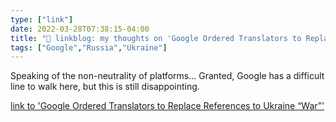 ```yaml
---
type: ["link"]
date: 2022-03-28T07:38:15-04:00
title: "🔗 linkblog: my thoughts on 'Google Ordered Translators to Replace References to Ukraine “War”'"
tags: ["Google","Russia","Ukraine"]
---
```

Speaking of the non-neutrality of platforms... Granted, Google has a difficult line to walk here, but this is still disappointing.
 
[link to 'Google Ordered Translators to Replace References to Ukraine “War”'](https://theintercept.com/2022/03/28/google-russia-ukraine-war-censorship/)
